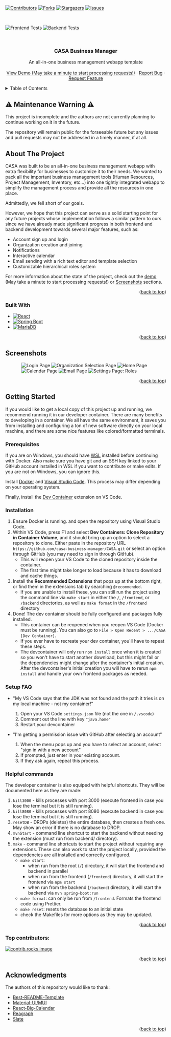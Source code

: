 <a id="readme-top"></a>

[![Contributors][contributors-shield]][contributors-url]
[![Forks][forks-shield]][forks-url]
[![Stargazers][stars-shield]][stars-url]
[![Issues][issues-shield]][issues-url]

<br />

![Frontend Tests](https://github.com/casa-business-manager/CASA/actions/workflows/node.js.yml/badge.svg)
![Backend Tests](https://github.com/casa-business-manager/CASA/actions/workflows/maven.yml/badge.svg)

<br />
<div align="center">
  <!-- <a href="https://github.com/casa-business-manager/CASA">
    <img src="images/logo.png" alt="Logo" width="80" height="80">
  </a> -->

  <h3 align="center">CASA Business Manager</h3>

  <p align="center">
    An all-in-one business management webapp template
    <br />
    <br />
    <a href="https://casa-8uei.onrender.com">View Demo (May take a minute to start processing requests!)</a>
    ·
    <a href="https://github.com/casa-business-manager/CASA/issues/new/choose">Report Bug</a>
    ·
    <a href="https://github.com/casa-business-manager/CASA/discussions/new?category=ideas">Request Feature</a>
  </p>
</div>



<!-- TABLE OF CONTENTS -->
<details>
  <summary>Table of Contents</summary>
  <ol>
    <li>
      <a href="#about-the-project">About The Project</a>
      <ul>
        <li><a href="#built-with">Built With</a></li>
      </ul>
    </li>
    <li><a href="#screenshots">Screenshots</a></li>
    <li>
      <a href="#getting-started">Getting Started</a>
      <ul>
        <li><a href="#prerequisites">Prerequisites</a></li>
        <li><a href="#installation">Installation</a></li>
      </ul>
    </li>
    <li><a href="#acknowledgments">Acknowledgments</a></li>
  </ol>
</details>



<!-- ABOUT THE PROJECT -->
## ⚠️ Maintenance Warning ⚠️
This project is incomplete and the authors are not currently planning to continue working on it in the future.

The repository will remain public for the forseeable future but any issues and pull requests may not be addressed in a timely manner, if at all.

## About The Project

CASA was built to be an all-in-one business management webapp with extra flexibility for businesses to customize it to their needs. We wanted to pack all the important business management tools (Human Resources, Project Management, Inventory, etc...) into one tightly integrated webapp to simplify the management process and provide all the resources in one place.

Admittedly, we fell short of our goals.

However, we hope that this project can serve as a solid starting point for any future projects whose implementation follows a similar pattern to ours since we have already made significant progress in both frontend and backend development towards several major features, such as:

* Account sign up and login
* Organization creation and joining
* Notifications
* Interactive calendar
* Email sending with a rich text editor and template selection
* Customizable hierarchical roles system

For more information about the state of the project, check out the <a href="https://casa-8uei.onrender.com">demo</a> (May take a minute to start processing requests!) or <a href="#screenshots">Screenshots</a> sections.

<p align="right">(<a href="#readme-top">back to top</a>)</p>



### Built With

* [![React][React.js]][React-url]
* [![Spring Boot][SpringBoot]][SpringBoot-url]
* [![MariaDB][MariaDB]][MariaDB-url]

<p align="right">(<a href="#readme-top">back to top</a>)</p>



<!-- SCREENSHOTS -->
## Screenshots
<div style="width:80%; margin: auto;">
	<img src="screenshots/login.png" alt="Login Page" />
	<img src="screenshots/organization_selection.png" alt="Organization Selection Page" />
	<img src="screenshots/home.png" alt="Home Page" />
	<img src="screenshots/calendar.png" alt="Calendar Page" />
	<img src="screenshots/email.png" alt="Email Page" />
	<img src="screenshots/roles.png" alt="Settings Page: Roles" />
</div>

<p align="right">(<a href="#readme-top">back to top</a>)</p>



<!-- GETTING STARTED -->
## Getting Started

If you would like to get a local copy of this project up and running, we recommend running it in our developer container. There are many benefits to developing in a container. We all have the same environment, it saves you from installing and configuring a ton of new software directly on your local machine, and there are some nice features like colored/formatted terminals.

### Prerequisites

If you are on Windows, you should have [WSL](https://learn.microsoft.com/en-us/windows/wsl/install#install-wsl-command) installed before continuing with Docker. Also make sure you have git and an SSH key linked to your GitHub account installed in WSL if you want to contribute or make edits. If you are not on Windows, you can ignore this.

Install [Docker](https://www.docker.com/products/docker-desktop/) and [Visual Studio Code](https://code.visualstudio.com/download). This process may differ depending on your operating system. 

Finally, install the [Dev Container](https://marketplace.visualstudio.com/items?itemName=ms-vscode-remote.remote-containers) extension on VS Code. 

### Installation

1. Ensure Docker is running. and open the repository using Visual Studio Code.
3. Within VS Code, press F1 and select **Dev Containers: Clone Repository in Container Volume**, and it should bring up an option to select a repository to clone. Either paste in the repository URL `https://github.com/casa-business-manager/CASA.git` or select an option through GitHub (you may need to sign in through GitHub).
	* This will reopen your VS Code to the cloned repository inside the container.
	* The first time might take longer to load because it has to download and cache things.
3. Install the **Recommended Extensions** that pops up at the bottom right, or find them in the extensions tab by searching `@recommended`. 
	* If you are unable to install these, you can still run the project using the command line via `make start` in either the `/`, `/frontend`, or `/backend` directories, as well as `make format` in the `/frontend` directory
4. Done! The dev container should be fully configured and packages fully installed. 
	* This container can be reopened when you reopen VS Code (Docker must be running). You can also go to `File > Open Recent > .../CASA [Dev Container]`. 
	* If you ever have to recreate your dev container, you'll have to repeat these steps. 
	* The devcontainer will only run `npm install` once when it is created so you won't have to start another download, but this might fail or the dependencies might change after the container's initial creation. After the devcontainer's initial creation you will have to rerun `npm install` and handle your own frontend packages as needed.

### Setup FAQ
- "My VS Code says that the JDK was not found and the path it tries is on my local machine - not my container!"
	1. Open your VS Code `settings.json` file (not the one in `/.vscode`)
	2. Comment out the line with key `"java.home"`
	3. Restart your devcontainer

- "I'm getting a permission issue with GitHub after selecting an account"
	1. When the menu pops up and you have to select an account, select "sign in with a new account"
	2. If prompted, just enter in your existing account.
	3. If they ask again, repeat this process.

### Helpful commands
The developer container is also equiped with helpful shortcuts. They will be documented here as they are made:

1. `kill3000` - kills processes with port 3000 (execute frontend in case you lose the terminal but it is still running).
2. `kill8080` - kills processes with port 8080 (execute backend in case you lose the terminal but it is still running).
3. `resetDB` - DROPs (deletes) the entire database, then creates a fresh one. May show an error if there is no database to DROP.
4. `mvnStart` - command line shortcut to start the backend without needing the extension (must run from backend/ directory).
5. `make` - command line shortcuts to start the project without requiring any extensions. These can also work to start the project locally, provided the dependencies are all installed and correctly configured.
	* `make start`:
		* when run from the root (`/`) directory, it will start the frontend and backend in parallel
		* when run from the frontend (`/frontend`) directory, it will start the frontend via `npm start`
		* when run from the backend (`/backend`) directory, it will start the backend via `mvn spring-boot:run`
	* `make format`: can only be run from `/frontend`. Formats the frontend code using Prettier.
	* `make reset`: resets the database to an initial state
	* check the Makefiles for more options as they may be updated.

<p align="right">(<a href="#readme-top">back to top</a>)</p>



### Top contributors:

<a href="https://github.com/casa-business-manager/CASA/graphs/contributors">
  <img src="https://contrib.rocks/image?repo=casa-business-manager/CASA" alt="contrib.rocks image" />
</a>

<p align="right">(<a href="#readme-top">back to top</a>)</p>



<!-- ACKNOWLEDGMENTS -->
## Acknowledgments

The authors of this repository would like to thank:

* [Best-README-Template](https://github.com/othneildrew/Best-README-Template)
* [Material-UI/MUI](https://mui.com/)
* [React-Big-Calendar](https://github.com/jquense/react-big-calendar)
* [Reagraph](https://github.com/reaviz/reagraph)
* [Slate](https://github.com/ianstormtaylor/slate)

<p align="right">(<a href="#readme-top">back to top</a>)</p>



<!-- LINKS -->
<!-- SHIELD -->
[contributors-shield]: https://img.shields.io/github/contributors/casa-business-manager/CASA.svg?style=for-the-badge
[contributors-url]: https://github.com/casa-business-manager/CASA/graphs/contributors
[forks-shield]: https://img.shields.io/github/forks/casa-business-manager/CASA.svg?style=for-the-badge
[forks-url]: https://github.com/casa-business-manager/CASA/network/members
[stars-shield]: https://img.shields.io/github/stars/casa-business-manager/CASA.svg?style=for-the-badge
[stars-url]: https://github.com/casa-business-manager/CASA/stargazers
[issues-shield]: https://img.shields.io/github/issues/casa-business-manager/CASA.svg?style=for-the-badge
[issues-url]: https://github.com/casa-business-manager/CASA/issues
[license-shield]: https://img.shields.io/github/license/casa-business-manager/CASA.svg?style=for-the-badge
[license-url]: https://github.com/casa-business-manager/CASA/blob/master/LICENSE.txt

<!-- BUILT WITH -->
[React.js]: https://img.shields.io/badge/React-20232A?style=for-the-badge&logo=react&logoColor=61DAFB
[React-url]: https://reactjs.org/
[SpringBoot]: https://img.shields.io/badge/SpringBoot-6DB33F?style=for-the-badge&logo=SpringBoot&logoColor=white
[SpringBoot-url]: https://spring.io/projects/spring-boot
[MariaDB]: https://img.shields.io/badge/MariaDB-003545?style=for-the-badge&logo=mariadb&logoColor=white
[MariaDB-url]: https://mariadb.org/
